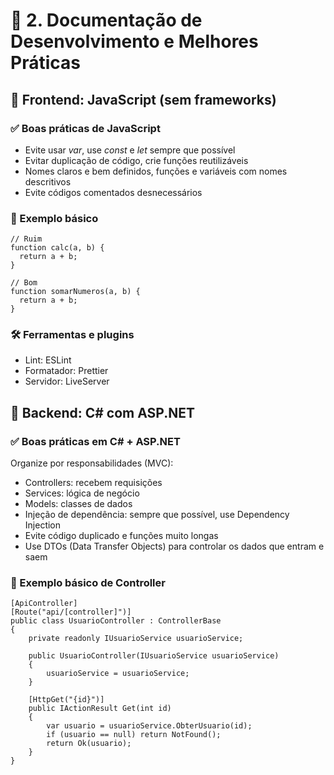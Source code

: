 # 🧠 2. Documentação de Desenvolvimento e Melhores Práticas
## 🔹 Frontend: JavaScript (sem frameworks)
### ✅ Boas práticas de JavaScript

* Evite usar *var*, use *const* e *let* sempre que possível
* Evitar duplicação de código, crie funções reutilizáveis
* Nomes claros e bem definidos, funções e variáveis com nomes descritivos
* Evite códigos comentados desnecessários

### 🧪 Exemplo básico
```
// Ruim
function calc(a, b) {
  return a + b;
}

// Bom
function somarNumeros(a, b) {
  return a + b;
}
```
### 🛠 Ferramentas e plugins

* Lint: ESLint
* Formatador: Prettier
* Servidor: LiveServer

## 🔸 Backend: C# com ASP.NET
### ✅ Boas práticas em C# + ASP.NET

Organize por responsabilidades (MVC):

* Controllers: recebem requisições
* Services: lógica de negócio
* Models: classes de dados
* Injeção de dependência: sempre que possível, use Dependency Injection
* Evite código duplicado e funções muito longas
* Use DTOs (Data Transfer Objects) para controlar os dados que entram e saem

### 🧪 Exemplo básico de Controller
```
[ApiController]
[Route("api/[controller]")]
public class UsuarioController : ControllerBase
{
    private readonly IUsuarioService usuarioService;

    public UsuarioController(IUsuarioService usuarioService)
    {
        usuarioService = usuarioService;
    }

    [HttpGet("{id}")]
    public IActionResult Get(int id)
    {
        var usuario = usuarioService.ObterUsuario(id);
        if (usuario == null) return NotFound();
        return Ok(usuario);
    }
}
```

